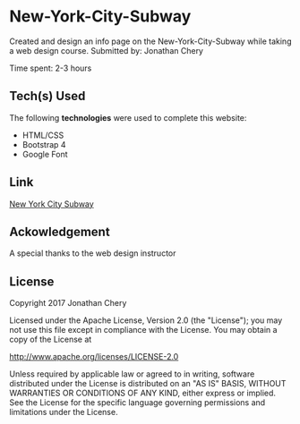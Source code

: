 # New-York-City-Subway

Created and design an info page on the New-York-City-Subway while taking a web design course.
Submitted by: Jonathan Chery

Time spent: 2-3 hours

## Tech(s) Used

The following **technologies** were used to complete this website:

* HTML/CSS
* Bootstrap 4
* Google Font

## Link 

<a href= 'https://jchery25.github.io/nyc_subway/'>New York City Subway</a>


## Ackowledgement

A special thanks to the web design instructor
    
## License

Copyright 2017 Jonathan Chery

Licensed under the Apache License, Version 2.0 (the "License");
you may not use this file except in compliance with the License.
You may obtain a copy of the License at

http://www.apache.org/licenses/LICENSE-2.0

Unless required by applicable law or agreed to in writing, software
distributed under the License is distributed on an "AS IS" BASIS,
WITHOUT WARRANTIES OR CONDITIONS OF ANY KIND, either express or implied.
See the License for the specific language governing permissions and
limitations under the License.
